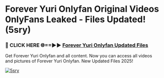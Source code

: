 # Forever Yuri Onlyfan Original Videos 0nlyFans Leaked - Files Updated! (5sry)

<h3>🔴 CLICK HERE 🌐==►► <a href="https://tinyurl.com/2wckxsce" rel="nofollow">Forever Yuri Onlyfan Updated Files</a></h3>

Get Forever Yuri Onlyfan and all content. Now you can access all videos and pictures of Forever Yuri Onlyfan. New Updated Files 2025!

[![5sry](https://i.imgur.com/AFduVYN.gif)](https://tinyurl.com/2wckxsce)

